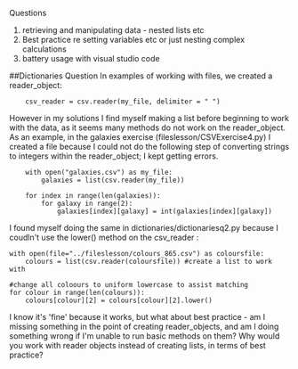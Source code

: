 Questions

1.  retrieving and manipulating data - nested lists etc
2. Best practice re setting variables etc or just nesting complex calculations
3. battery usage with visual studio code


##Dictionaries Question
In examples of working with files, we created a reader_object:
```
    csv_reader = csv.reader(my_file, delimiter = " ") 
```

However in my solutions I find myself making a list before beginning to work with the data, as it seems many methods do not work on the reader_object. As an example, in the galaxies exercise (fileslesson/CSVExercise4.py) I created a file because I could not do the following step of converting strings to integers within the reader_object; I kept getting errors.
```
    with open("galaxies.csv") as my_file: 
        galaxies = list(csv.reader(my_file)) 

    for index in range(len(galaxies)):
        for galaxy in range(2):
            galaxies[index][galaxy] = int(galaxies[index][galaxy])  
```

I found myself doing the same in dictionaries/dictionariesq2.py because I coudln't use the lower() method on the csv_reader :
```
with open(file="../fileslesson/colours_865.csv") as coloursfile: 
    colours = list(csv.reader(coloursfile)) #create a list to work with

#change all coloours to uniform lowercase to assist matching
for colour in range(len(colours)):
    colours[colour][2] = colours[colour][2].lower()
```

I know it's 'fine' because it works, but what about best practice - am I missing something in the point of creating reader_objects, and am I doing something wrong if I'm unable to run basic methods on them? Why would you work with reader objects instead of creating lists, in terms of best practice?
